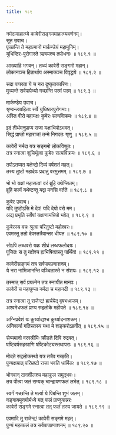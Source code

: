 ```yaml
---
title: १८९

---
```

नर्मदामाहात्म्ये कावेरीसङ्गममाहात्म्यवर्णनम्।  
सूत उवाच।  
पृच्छन्ति ते महात्मानो मार्कण्डेयं महामुनिम्।  
युधिष्ठिर-पुरोगास्ते ऋषयश्च तपोधनाः ॥ १८९.१ ॥  
  
आख्याहि भगवन्। तथ्यं कावेरी सङ्गमो महान्।  
लोकानाञ्च हितार्थाय अस्माकञ्च विवृद्धये ॥ १८९.२ ॥  
  
सदा पापरता ये च नरा दुष्कृतकारिणः।  
मुच्यन्ते सर्वपापेभ्यो गच्छन्ति परमं पदम् ॥ १८९.३ ॥  
  
मार्कण्डेय उवाच।  
श्रृण्वन्त्ववहिताः सर्वे युधिष्ठरपुरोगमाः।  
अस्ति वीरो महायक्षः कुबेरः सत्यविक्रमः ॥ १८९.४ ॥  
  
इदं तीर्थमनुप्राप्य राजा यक्षाधिपोऽभवत्।  
सिद्धं प्राप्तो महाराज! तन्मे निगदतः श्रृणु ॥ १८९.५ ॥  
  
कावेरी नर्मदा यत्र सङ्गमो लोकविश्रुतः।  
तत्र स्नात्वा शुचिर्भूत्वा कुबेरः सत्यविक्रमः ॥ १८९.६ ॥  
  
तपोऽतप्यत यक्षेन्द्रो दिव्यं वर्षशतं महत्।  
तस्य तुष्टो महादेवः प्रदातुं वरमुत्तमम् ॥ १८९.७ ॥  
  
भो भो यक्ष! महासत्व! वरं ब्रूहि यथेप्सितम्।  
ब्रूहि कार्यं यथेष्टन्तु यद्वा मनसि वर्तते ॥ १८९.८ ॥  
  
कुबेर उवाच।  
यदि तुष्टोऽसि मे देव! यदि देयो वरो मम।  
अद्य प्रभृति सर्वेषां यक्षाणामधिपो भवेत् ॥ १८९.९ ॥  
  
कुबेरस्य वचः श्रुत्वा परितुष्टो महोश्वरः।  
एवमस्तु ततो देवस्तत्रैवान्तर धीयत ॥ १८९.१० ॥  
  
सोऽपि लब्धवरो यक्षः शीघ्रं लब्धफलोदयः।  
पूजितः स तु यक्षैश्च ह्यभिषिक्तस्तु पार्थिव! ॥ १८९.११ ॥  
  
कावेरीसङ्गमं तत्र सर्वपापप्रणाशनम्।  
ये नरा नाभिजानन्ति वञ्चितास्ते न संशयः ॥ १८९.१२ ॥  
  
तस्मात् सर्व प्रयत्नेन तत्र स्नायीत मानवः।  
कावेरी च महापुण्या नर्मदा च महानदी ॥ १८९.१३ ॥  
  
तत्र स्नात्वा तु राजेन्द्र! ह्यर्चयेद् वृषभध्वजम्।  
अश्वमेधफलं प्राप्य रुद्रलोके महीयते ॥ १८९.१४ ॥  
  
अग्निप्रवेशं यः कुर्य्याद्यश्च कुर्य्यादनाशकम्।  
अनिवर्त्या गतिस्तस्य यथा मे शङ्करोऽब्रवीत् ॥ १८९.१५ ॥  
  
सेव्यमानो वरस्त्रीमिः क्रीडते दिवि रुद्रवत्।  
षष्टिवर्षसहस्राणि षष्टिकोट्यस्तथापराः ॥ १८९.१६ ॥  
  
मोदते रुद्रलोकस्थो यत्र तत्रैव गच्छति।  
पुण्यक्षयात् परिभ्रष्टो राजा भवति धार्मिकः ॥ १८९.१७ ॥  
  
भोगवान् दानशीलश्च महाकुल समुद्भवः।  
तत्र पीत्वा जलं सम्यक् चान्द्रायणफलं लभेत् ॥ १८९.१८ ॥  
  
स्वर्गं गच्छन्ति ते मर्त्या ये पिबन्ति शुभं जलम्।  
गङ्गायमुनयोर्मध्ये यत् फलं प्राप्नुयान्नरः  
कावेरी सङ्गमे स्नात्वा तत् फलं तस्य जायते ॥ १८९.१९ ॥  
  
एवमादि तु राजेन्द्र! कावेरी सङ्गमे महत्।  
पुण्यं महत्फलं तत्र सर्वपापप्रणाशनम् ॥ १८९.२० ॥